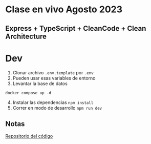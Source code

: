 
# Clase en vivo Agosto 2023
## Express + TypeScript + CleanCode + Clean Architecture

# Dev

1. Clonar archivo ```.env.template``` por ```.env```
2. Pueden usar esas variables de entorno
3. Levantar la base de datos
```
docker compose up -d
```
4. Instalar las dependencias ```npm install```
5. Correr en modo de desarrollo ```npm run dev```


## Notas
[Repositorio del código](https://github.com/Klerith/node-ts-express-clean)